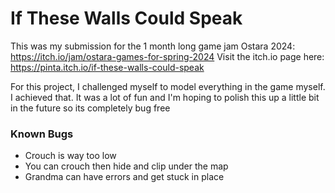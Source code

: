 # If These Walls Could Speak

This was my submission for the 1 month long game jam Ostara 2024: https://itch.io/jam/ostara-games-for-spring-2024
Visit the itch.io page here: https://pinta.itch.io/if-these-walls-could-speak

For this project, I challenged myself to model everything in the game myself. I achieved that.
It was a lot of fun and I'm hoping to polish this up a little bit in the future so its completely bug free


### Known Bugs
- Crouch is way too low
- You can crouch then hide and clip under the map
- Grandma can have errors and get stuck in place
